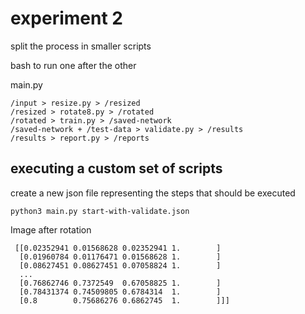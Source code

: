 # experiment 2
split the process in smaller scripts

bash to run one after the other 

main.py 
```
/input > resize.py > /resized 
/resized > rotate8.py > /rotated
/rotated > train.py > /saved-network
/saved-network + /test-data > validate.py > /results
/results > report.py > /reports
```

## executing a custom set of scripts 

create a new json file representing the steps that should be executed
```
python3 main.py start-with-validate.json
```


Image after rotation 

```
 [[0.02352941 0.01568628 0.02352941 1.        ]
  [0.01960784 0.01176471 0.01568628 1.        ]
  [0.08627451 0.08627451 0.07058824 1.        ]
  ...
  [0.76862746 0.7372549  0.67058825 1.        ]
  [0.78431374 0.74509805 0.6784314  1.        ]
  [0.8        0.75686276 0.6862745  1.        ]]]
  ```

